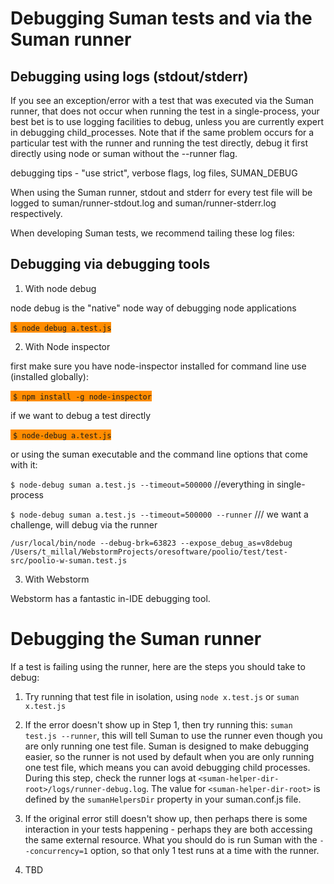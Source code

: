 

# Debugging Suman tests and via the Suman runner


## Debugging using logs (stdout/stderr)

If you see an exception/error with a test that was executed via the Suman runner, that does not occur when running the test in a single-process, your best bet is to use
logging facilities to debug, unless you are currently expert in debugging child_processes. Note that if the same problem occurs for a particular test with the runner and running the test directly, debug it first directly using node
or suman without the --runner flag.

debugging tips - "use strict", verbose flags, log files, SUMAN_DEBUG

When using the Suman runner, stdout and stderr for every test file will be logged to 
suman/runner-stdout.log and suman/runner-stderr.log respectively.

When developing Suman tests, we recommend tailing these log files:



## Debugging via debugging tools


1. With node debug

node debug is the "native" node way of debugging node applications

<span style="background-color:#FF8C00">&nbsp;```$ node debug a.test.js```</span>



2. With Node inspector


first make sure you have node-inspector installed for command line use (installed globally):

<span style="background-color:#FF8C00">&nbsp;```$ npm install -g node-inspector```</span>

 
 if we want to debug a test directly
 
<span style="background-color:#FF8C00">&nbsp;```$ node-debug a.test.js```</span>
 
 
 or using the suman executable and the command line options that come with it:
   

```$ node-debug suman a.test.js --timeout=500000```  //everything in single-process

```$ node-debug suman a.test.js --timeout=500000 --runner```  /// we want a challenge, will debug via the runner

``` 
/usr/local/bin/node --debug-brk=63823 --expose_debug_as=v8debug 
/Users/t_millal/WebstormProjects/oresoftware/poolio/test/test-src/poolio-w-suman.test.js
```


3. With Webstorm

Webstorm has a fantastic in-IDE debugging tool.


# Debugging the Suman runner

If a test is failing using the runner, here are the steps you should take to debug:

1. Try running that test file in isolation, using ```node x.test.js``` or ```suman x.test.js```

2. If the error doesn't show up in Step 1, then try running this: ```suman test.js --runner```, this will tell Suman to use the runner even
though you are only running one test file. Suman is designed to make debugging easier, so the runner is not used by default when
you are only running one test file, which means you can avoid debugging child processes. During this step, check the runner logs at
```<suman-helper-dir-root>/logs/runner-debug.log```. The value for ```<suman-helper-dir-root>``` is defined by the ```sumanHelpersDir``` property in your 
 suman.conf.js file.

3. If the original error still doesn't show up, then perhaps there is some interaction in your tests happening - perhaps they are both accessing
the same external resource. What you should do is run Suman with the ```--concurrency=1``` option, 
so that only 1 test runs at a time with the runner.

4. TBD